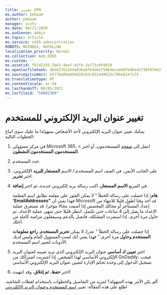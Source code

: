 ```yaml
---
title: تغيير UPN
ms.author: pebaum
author: pebaum
manager: scotv
ms.date: 04/21/2020
ms.audience: Admin
ms.topic: article
ms.service: o365-administration
ROBOTS: NOINDEX, NOFOLLOW
localization_priority: Normal
ms.collection: Adm_O365
ms.custom: ''
ms.assetid: f61d1335-2b63-4eaf-91f6-3a773c0fd610
ms.openlocfilehash: d6d62762a5da836a8fb4b6e750bdeca4d0fb46e42f30f4fde2183550e5d2210f
ms.sourcegitcommit: b5f7da89a650d2915dc652449623c78be6247175
ms.translationtype: MT
ms.contentlocale: ar-SA
ms.lasthandoff: 08/05/2021
ms.locfileid: "54082389"
---
```

# <a name="change-a-users-email-address"></a>تغيير عنوان البريد الإلكتروني للمستخدم

يمكنك تغيير عنوان البريد الإلكتروني لأحد الأشخاص بسهولة! ما عليك سوى اتباع الخطوات التالية:
  
1. في مركز مسؤولي Microsoft 365، انتقل إلى [صفحة](https://go.microsoft.com/fwlink/p/?linkid=834822) المستخدمون، أو اختر  \> **المستخدمون المستخدمون النشطون**.
    
2. حدد المستخدم.
    
3. على الجانب الأيمن، في الصف اسم المستخدم / الاسم **المستعار للبريد** الإلكتروني، اختر **تحرير**.
    
4. في المربع **الاسم المستعار،** اكتب رسالة بريد إلكتروني جديدة، ثم اختر **إضافة**.
    
    **هام:** إذا حصلت على رسالة الخطأ " لا يمكن العثور على معلمة تطابق اسم المعلمة **'EmailAddresses"** فهذا يعني أن Microsoft قد أخذ وقتا أطول قليلا للانتهاء من إعداد المستأجر أو مجالك المخصص إذا أضفت مجالا مؤخرا. قد تستغرق عملية الإعداد ما يصل إلى 4 ساعات حتى تكتمل. انتظر قليلا حتى تنتهي عملية الإعداد، ثم حاول مرة أخرى. إذا استمرت المشكلة، فاتصل بالدعم وسيفعلون مزامنة كاملة من أجلك.
    
    إذا حصلت على رسالة الخطأ " عذرا، لا يمكن **تحرير المستخدم. راجع معلومات المستخدم وحاول** مرة أخرى " فهذا يعني أنك لست المسؤول العام وليس لديك الأذونات لتغيير اسم المستخدم.
    
5. اختر **تعيين ك أساسي** عنوان البريد الإلكتروني الذي تريد تعيينه كعنوان البريد الإلكتروني الأساسي لهذا الشخص. إذا اشتريت اشتراكك من GoDaddy، فيجب تسجيل الدخول إلى وحدة تحكم الإدارة لتعيين عنوان البريد الإلكتروني الأساسي. 
    
6. اختر **حفظ**، **ثم إغلاق**، وقد انتهيت!
    
ألم يكن الأمر بهذه السهولة؟ لمزيد من التفاصيل والخطوات باستخدام لقطات الشاشة، اطلع على هذه المقالة: تغيير [اسم المستخدم وعنوان البريد الإلكتروني](https://docs.microsoft.com/microsoft-365/admin/add-users/change-a-user-name-and-email-address)
  

